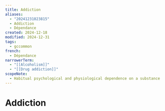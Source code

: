 ```yaml
---
title: Addiction
aliases:
  - "20241231023815"
  - Addiction
  - Dépendance
created: 2024-12-18
modified: 2024-12-31
tags:
  - gccommon
french:
  - Dépendance
narrowerTerm:
  - "[[Alcoholism]]"
  - "[[Drug addiction]]"
scopeNote:
  - Habitual psychological and physiological dependence on a substance or practice that is beyond voluntary control.
---
```

# Addiction
